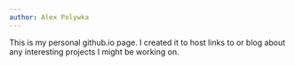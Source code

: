 ```yaml
---
author: Alex Polywka
---
```


This is my personal github.io page. I created it to host links to or blog about any interesting projects I might be working on.

